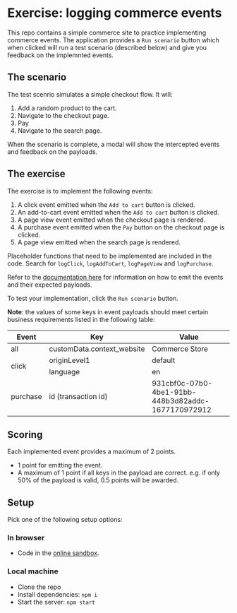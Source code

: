 # Exercise: logging commerce events

This repo contains a simple commerce site to practice implementing commerce events. The application provides a `Run scenario` button which when clicked will run a test scenario (described below) and give you feedback on the implemnted events.

## The scenario

The test scenrio simulates a simple checkout flow. It will:

1. Add a random product to the cart.
2. Navigate to the checkout page.
3. Pay
4. Navigate to the search page.

When the scenario is complete, a modal will show the intercepted events and feedback on the payloads.

## The exercise

The exercise is to implement the following events:

1. A click event emitted when the `Add to cart` button is clicked.
2. An add-to-cart event emitted when the `Add to cart` button is clicked.
3. A page view event emitted when the checkout page is rendered.
4. A purchase event emitted when the `Pay` button on the checkout page is clicked.
5. A page view emitted when the search page is rendered.

Placeholder functions that need to be implemented are included in the code. Search for `logClick`, `logAddToCart`, `logPageView` and `logPurchase`.

Refer to the [documentation here](https://docs.coveo.com/en/3188/coveo-for-commerce/log-commerce-events) for information on how to emit the events and their expected payloads.

To test your implementation, click the `Run scenario` button.

**Note**: the values of some keys in event payloads should meet certain business requirements listed in the following table:

<table>
    <thead>
        <tr>
            <th>Event</th>
            <th>Key</th>
            <th>Value</th>
        </tr>
    </thead>
    <tbody>
        <tr>
            <td>all</td>
            <td>customData.context_website</td>
            <td>Commerce Store</td>
        </tr>
        <tr>
            <td rowspan=2>click</td>
            <td>originLevel1</td>
            <td>default</td>
        </tr>
        <tr>
            <td>language</td>
            <td>en</td>
        </tr>
        <tr>
            <td>purchase</td>
            <td>id (transaction id)</td>
            <td>931cbf0c-07b0-4be1-91bb-448b3d82addc-1677170972912</td>
        </tr>
    </tbody>
</table>

## Scoring

Each implemented event provides a maximum of 2 points.

- 1 point for emitting the event.
- A maximum of 1 point if all keys in the payload are correct. e.g. if only 50% of the payload is valid, 0.5 points will be awarded.

## Setup

Pick one of the following setup options:

### In browser

- Code in the [online sandbox](https://codesandbox.io/p/github/samisayegh/commerce-store/main?file=/README.md).

### Local machine

- Clone the repo
- Install dependencies: `npm i`
- Start the server: `npm start`
